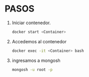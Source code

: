# PASOS

1. Iniciar contenedor. 
    ```bash
    docker start <Container>
    ```
2. Accedemos al contenedor
    ```bash
    docker exec -it <Container> bash
    ```
3. ingresamos a mongosh
    ```bash
    mongosh -u root -p
    ```
